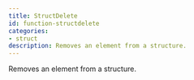 ```yaml
---
title: StructDelete
id: function-structdelete
categories:
- struct
description: Removes an element from a structure.
---
```


Removes an element from a structure.
